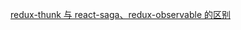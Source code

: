 [redux-thunk 与 react-saga、redux-observable 的区别](../../questions/133.redux-thunk%E4%B8%8Ereact-saga%E3%80%81redux-observable%E7%9A%84%E5%8C%BA%E5%88%AB.md)
